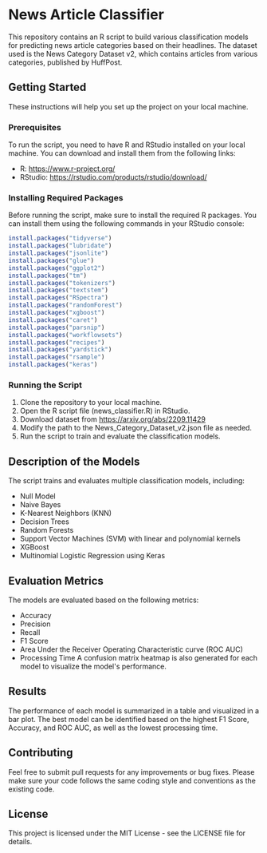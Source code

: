 # News Article Classifier
This repository contains an R script to build various classification models for predicting news article categories based on their headlines. The dataset used is the News Category Dataset v2, which contains articles from various categories, published by HuffPost.

## Getting Started
These instructions will help you set up the project on your local machine.

### Prerequisites
To run the script, you need to have R and RStudio installed on your local machine. You can download and install them from the following links:

- R: https://www.r-project.org/
- RStudio: https://rstudio.com/products/rstudio/download/

### Installing Required Packages
Before running the script, make sure to install the required R packages. You can install them using the following commands in your RStudio console:

```R
install.packages("tidyverse")
install.packages("lubridate")
install.packages("jsonlite")
install.packages("glue")
install.packages("ggplot2")
install.packages("tm")
install.packages("tokenizers")
install.packages("textstem")
install.packages("RSpectra")
install.packages("randomForest")
install.packages("xgboost")
install.packages("caret")
install.packages("parsnip")
install.packages("workflowsets")
install.packages("recipes")
install.packages("yardstick")
install.packages("rsample")
install.packages("keras")
```

### Running the Script
1. Clone the repository to your local machine.
2. Open the R script file (news_classifier.R) in RStudio.
3. Download dataset from https://arxiv.org/abs/2209.11429
4. Modify the path to the News_Category_Dataset_v2.json file as needed.
5. Run the script to train and evaluate the classification models.

## Description of the Models
The script trains and evaluates multiple classification models, including:
- Null Model
- Naive Bayes
- K-Nearest Neighbors (KNN)
- Decision Trees
- Random Forests
- Support Vector Machines (SVM) with linear and polynomial kernels
- XGBoost
- Multinomial Logistic Regression using Keras

## Evaluation Metrics
The models are evaluated based on the following metrics:
- Accuracy
- Precision
- Recall
- F1 Score
- Area Under the Receiver Operating Characteristic curve (ROC AUC)
- Processing Time
A confusion matrix heatmap is also generated for each model to visualize the model's performance.

## Results
The performance of each model is summarized in a table and visualized in a bar plot. The best model can be identified based on the highest F1 Score, Accuracy, and ROC AUC, as well as the lowest processing time.

## Contributing
Feel free to submit pull requests for any improvements or bug fixes. Please make sure your code follows the same coding style and conventions as the existing code.

## License
This project is licensed under the MIT License - see the LICENSE file for details.
